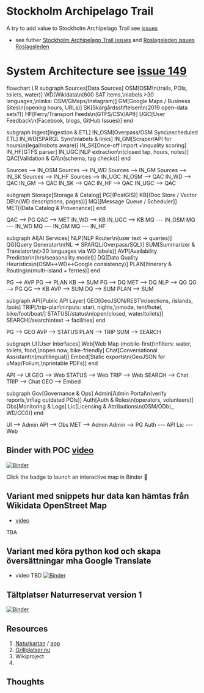 # Stockholm Archipelago Trail
A try to add value to Stockholm Archipelago Trail see [issues](https://github.com/salgo60/Stockholm_Archipelago_Trail/issues?q=is%3Aissue)
* see futher [Stockholm Archipelago Trail issues](https://github.com/salgo60/Stockholm_Archipelago_Trail/issues?q=is%3Aissue) and [Roslagsleden issues Roslagsleden](https://github.com/salgo60/Roslagsleden/issues?q=is%3Aissue)

# System Architecture see [issue 149](https://github.com/salgo60/Stockholm_Archipelago_Trail/issues/149)

flowchart LR
  subgraph Sources[Data Sources]
    OSM[OSM\n(trails, POIs, toilets, water)]
    WD[Wikidata\n(600 SAT items,\nlabels >30 languages,\nlinks: OSM/GMaps/Instagram)]
    GM[Google Maps / Business Sites\n(opening hours, URLs)]
    SK[Skärgårdsstiftelsen\n(2019 open-data sets?)]
    HF[Ferry/Transport Feeds\n(GTFS/CSV/API)]
    UGC[User Feedback\n(Facebook, blogs, GitHub Issues)]
  end

  subgraph Ingest[Ingestion & ETL]
    IN_OSM[Overpass/OSM Sync\nscheduled ETL]
    IN_WD[SPARQL Sync\nlabels & links]
    IN_GM[Scraper/API for hours\n(legal/robots aware)]
    IN_SK[Once-off import +\nquality scoring]
    IN_HF[GTFS parser]
    IN_UGC[NLP extraction\n(closed tap, hours, notes)]
    QAC[Validation & QA\n(schema, tag checks)]
  end

  Sources --> IN_OSM
  Sources --> IN_WD
  Sources --> IN_GM
  Sources --> IN_SK
  Sources --> IN_HF
  Sources --> IN_UGC
  IN_OSM --> QAC
  IN_WD --> QAC
  IN_GM --> QAC
  IN_SK --> QAC
  IN_HF --> QAC
  IN_UGC --> QAC

  subgraph Storage[Storage & Catalog]
    PG[(PostGIS)]
    KB[(Doc Store / Vector DB\n(WD descriptions, pages))]
    MQ[[Message Queue / Scheduler]]
    MET[(Data Catalog & Provenance)]
  end

  QAC --> PG
  QAC --> MET
  IN_WD --> KB
  IN_UGC --> KB
  MQ --- IN_OSM
  MQ --- IN_WD
  MQ --- IN_GM
  MQ --- IN_HF

  subgraph AI[AI Services]
    NLP[NLP Router\n(user text → queries)]
    QG[Query Generator\n(NL → SPARQL/Overpass/SQL)]
    SUM[Summarizer & Translator\n(>30 languages via WD labels)]
    AVP[Availability Predictor\n(hrs/seasonality model)]
    DQ[Data Quality Heuristics\n(OSM↔WD↔Google consistency)]
    PLAN[Itinerary & Routing\n(multi-island + ferries)]
  end

  PG --> AVP
  PG --> PLAN
  KB --> SUM
  PG --> DQ
  MET --> DQ
  NLP --> QG
  QG --> PG
  QG --> KB
  AVP --> SUM
  DQ --> SUM
  PLAN --> SUM

  subgraph API[Public API Layer]
    GEO[GeoJSON/REST\n/sections, /islands, /pois]
    TRIP[/trip-plan\ninputs: start, nights,\nmode, tent/hotel, bike/foot/boat/]
    STATUS[/status\n(open/closed, water/toilets)]
    SEARCH[/search\ntext → facilities]
  end

  PG --> GEO
  AVP --> STATUS
  PLAN --> TRIP
  SUM --> SEARCH

  subgraph UI[User Interfaces]
    Web[Web Map (mobile-first)\nfilters: water, toilets, food,\nopen now, bike-friendly]
    Chat[Conversational Assistant\n(multilingual)]
    Embed[Static exports\n(GeoJSON for uMap/Folium,\nprintable PDFs)]
  end

  API --> UI
  GEO --> Web
  STATUS --> Web
  TRIP --> Web
  SEARCH --> Chat
  TRIP --> Chat
  GEO --> Embed

  subgraph Gov[Governance & Ops]
    Admin[Admin Portal\n(verify reports,\nflag outdated POIs)]
    Auth[Auth & Roles\n(operators, volunteers)]
    Obs[Monitoring & Logs]
    Lic[Licensing & Attributions\n(OSM/ODbL, WD/CC0)]
  end

  UI --> Admin
  API --> Obs
  MET --> Admin
  Admin --> PG
  Auth --- API
  Lic --- Web


## Binder with POC [video](https://youtu.be/bepljHYFqp4)

[![Binder](https://mybinder.org/badge_logo.svg)](https://mybinder.org/v2/gh/salgo60/Stockholm_Archipelago_Trail/HEAD?filepath=notebook/stockholm_archipelago_trail_map_poc.ipynb)

Click the badge to launch an interactive map in Binder 🚀

## Variant med snippets hur data kan hämtas från Wikidata OpenStreet Map
* [video](https://youtu.be/D02QFoozRvI)

TBA

## Variant med köra python kod och skapa översättningar mha Google Translate
* video TBD
[![Binder](https://mybinder.org/badge_logo.svg)](https://mybinder.org/v2/gh/salgo60/Stockholm_Archipelago_Trail/main?filepath=Notebook/Show%20case%20Stockholm%20Archipelago%20Trail%20showcase%202.ipynb)

## Tältplatser Naturreservat version 1 
[![Binder](https://mybinder.org/badge_logo.svg)](https://mybinder.org/v2/gh/salgo60/Stockholm_Archipelago_Trail/HEAD?filepath=notebook%2FCampingplatser%20och%20Naturreservat%20v1.ipynb)
## Resources
1) [Naturkartan](https://www.naturkartan.se/sv/) / [app](https://apps.apple.com/se/app/naturkartan/id1223011883)
2) [Grillplatser.nu](https://grillplatser.nu/Karta/Kommun/Stockholm)
2) Wikiproject
3) 
## Thoughts
